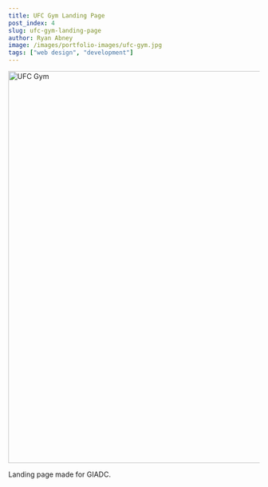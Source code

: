 ```yaml
---
title: UFC Gym Landing Page
post_index: 4
slug: ufc-gym-landing-page
author: Ryan Abney
image: /images/portfolio-images/ufc-gym.jpg
tags: ["web design", "development"]
---
```


<img src="/images/portfolio-images/ufc-gym.jpg" alt="UFC Gym" width="1180" height="787" />

Landing page made for GIADC.

